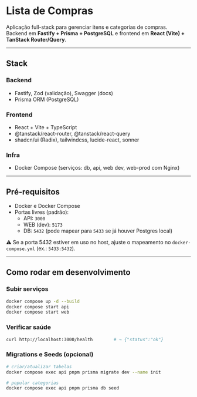 # Lista de Compras

Aplicação full-stack para gerenciar itens e categorias de compras.  
Backend em **Fastify + Prisma + PostgreSQL** e frontend em **React (Vite) + TanStack Router/Query**.  

---

## Stack

### Backend
- Fastify, Zod (validação), Swagger (docs)  
- Prisma ORM (PostgreSQL)

### Frontend
- React + Vite + TypeScript  
- @tanstack/react-router, @tanstack/react-query  
- shadcn/ui (Radix), tailwindcss, lucide-react, sonner

### Infra
- Docker Compose (serviços: db, api, web dev, web-prod com Nginx)

---

## Pré-requisitos

- Docker e Docker Compose  
- Portas livres (padrão):  
  - API: `3000`  
  - WEB (dev): `5173`  
  - DB: `5432` (pode mapear para `5433` se já houver Postgres local)  

⚠️ Se a porta 5432 estiver em uso no host, ajuste o mapeamento no `docker-compose.yml` (ex.: `5433:5432`).

---

## Como rodar em desenvolvimento

### Subir serviços
```sh
docker compose up -d --build
docker compose start api   
docker compose start web
```

### Verificar saúde
```sh
curl http://localhost:3000/health        # → {"status":"ok"}
```

### Migrations e Seeds (opcional)
```sh
# criar/atualizar tabelas
docker compose exec api pnpm prisma migrate dev --name init

# popular categorias
docker compose exec api pnpm prisma db seed
